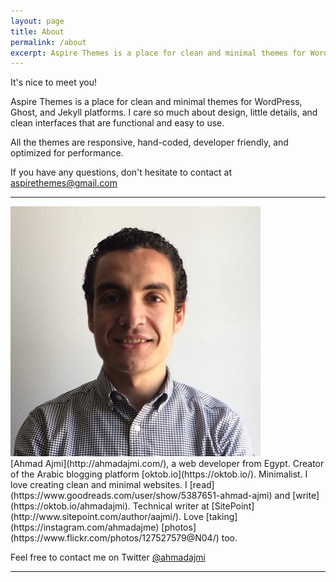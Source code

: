 ```yaml
---
layout: page
title: About
permalink: /about
excerpt: Aspire Themes is a place for clean and minimal themes for WordPress and Ghost platforms. I care so much about design, little details, and clean interfaces that are functional and easy to use.
---
```


It's nice to meet you!

Aspire Themes is a place for clean and minimal themes for WordPress, Ghost, and Jekyll platforms. I care so much about design, little details, and clean interfaces that are functional and easy to use.

All the themes are responsive, hand-coded, developer friendly, and optimized for performance.

If you have any questions, don't hesitate to contact at [aspirethemes@gmail.com](mailto:aspirethemes@gmail.com)

---

<div class="o-grid" markdown='1'>
  <div class="o-grid__col o-grid__col--1-4">
    <img src="/images/assets/ahmadajmi.jpg" alt="Ahmad Ajmi Photo">
  </div>
  <div class="o-grid__col o-grid__col--3-4" markdown='1'>
[Ahmad Ajmi](http://ahmadajmi.com/), a web developer from Egypt. Creator of the Arabic blogging platform [oktob.io](https://oktob.io/). Minimalist. I love creating clean and minimal websites. I [read](https://www.goodreads.com/user/show/5387651-ahmad-ajmi) and [write](https://oktob.io/ahmadajmi). Technical writer at [SitePoint](http://www.sitepoint.com/author/aajmi/). Love [taking](https://instagram.com/ahmadajme) [photos](https://www.flickr.com/photos/127527579@N04/) too.

Feel free to contact me on Twitter [@ahmadajmi](https://twitter.com/ahmadajmi)
  </div>
</div>

---
